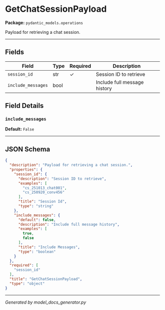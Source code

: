 # GetChatSessionPayload

**Package:** `pydantic_models.operations`

Payload for retrieving a chat session.

---

## Fields

| Field | Type | Required | Description |
|-------|------|----------|-------------|
| `session_id` | str | ✓ | Session ID to retrieve |
| `include_messages` | bool |  | Include full message history |

## Field Details

### `include_messages`

**Default:** `False`

---

## JSON Schema

```json
{
  "description": "Payload for retrieving a chat session.",
  "properties": {
    "session_id": {
      "description": "Session ID to retrieve",
      "examples": [
        "cs_251013_chat001",
        "cs_250920_conv456"
      ],
      "title": "Session Id",
      "type": "string"
    },
    "include_messages": {
      "default": false,
      "description": "Include full message history",
      "examples": [
        true,
        false
      ],
      "title": "Include Messages",
      "type": "boolean"
    }
  },
  "required": [
    "session_id"
  ],
  "title": "GetChatSessionPayload",
  "type": "object"
}
```

---

*Generated by model_docs_generator.py*
